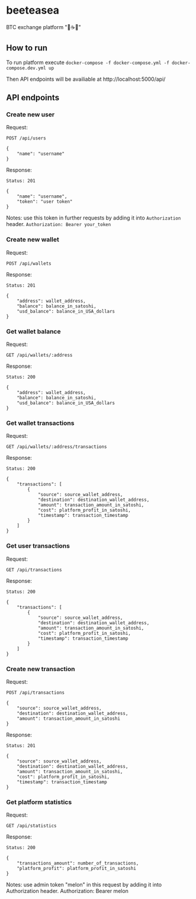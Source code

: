 # beeteasea

BTC exchange platform "🐝☕🌊"


## How to run

To run platform execute `docker-compose -f docker-compose.yml -f docker-compose.dev.yml up`

Then API endpoints will be availiable at http://localhost:5000/api/

## API endpoints

### Create new user
Request:
```
POST /api/users

{
    "name": "username"
}
```

Response:
```
Status: 201

{
    "name": "username",
    "token": "user token"
}
```

Notes: use this token in further requests by adding it into `Authorization` header.
```Authorization: Bearer your_token```


### Create new wallet
Request:
```
POST /api/wallets
```

Response:
```
Status: 201

{
    "address": wallet_address,
    "balance": balance_in_satoshi,
    "usd_balance": balance_in_USA_dollars
}
```

### Get wallet balance
Request:
```
GET /api/wallets/:address
```

Response:
```
Status: 200

{
    "address": wallet_address,
    "balance": balance_in_satoshi,
    "usd_balance": balance_in_USA_dollars
}
```

### Get wallet transactions
Request:
```
GET /api/wallets/:address/transactions
```

Response:
```
Status: 200

{
    "transactions": [
        {
            "source": source_wallet_address,
            "destination": destination_wallet_address,
            "amount": transaction_amount_in_satoshi,
            "cost": platform_profit_in_satoshi,
            "timestamp": transaction_timestamp
        }
    ]
}
```

### Get user transactions
Request:
```
GET /api/transactions
```

Response:
```
Status: 200

{
    "transactions": [
        {
            "source": source_wallet_address,
            "destination": destination_wallet_address,
            "amount": transaction_amount_in_satoshi,
            "cost": platform_profit_in_satoshi,
            "timestamp": transaction_timestamp
        }
    ]
}
```

### Create new transaction
Request:
```
POST /api/transactions

{
    "source": source_wallet_address,
    "destination": destination_wallet_address,
    "amount": transaction_amount_in_satoshi
}
```

Response:
```
Status: 201

{
    "source": source_wallet_address,
    "destination": destination_wallet_address,
    "amount": transaction_amount_in_satoshi,
    "cost": platform_profit_in_satoshi,
    "timestamp": transaction_timestamp
}
```


### Get platform statistics
Request:
```
GET /api/statistics
```

Response:
```
Status: 200

{
    "transactions_amount": number_of_transactions,
    "platform_profit": platform_profit_in_satoshi
}
```

Notes: use admin token "melon" in this request by adding it into Authorization header. Authorization: Bearer melon

